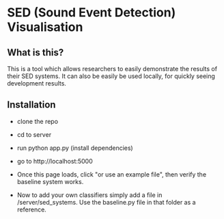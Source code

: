 # SED (Sound Event Detection) Visualisation
## What is this?
This is a tool which allows researchers to easily demonstrate the results of their SED systems. It can also be easily be used locally, for quickly seeing development results.

## Installation
- clone the repo
- cd to server
- run python app.py (install dependencies)
- go to http://localhost:5000

- Once this page loads, click "or use an example file", then verify the baseline system works.
- Now to add your own classifiers simply add a file in /server/sed_systems. Use the baseline.py file in that folder as a reference.
